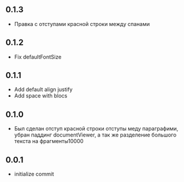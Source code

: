 ## 0.1.3

* Правка с отступами красной строки между спанами
## 0.1.2

* Fix defaultFontSize
## 0.1.1

* Add default align justify
* Add space with blocs
## 0.1.0

* Был сделан отступ красной строки отступы меду параграфими, убран паддинг documentViewer, а так же разделение большого текста на фрагменты10000
## 0.0.1

* initialize commit
